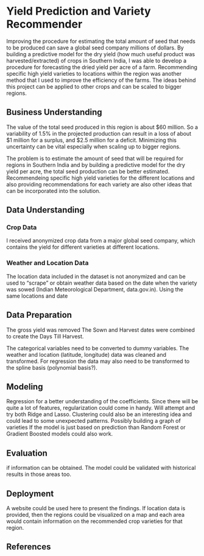 # Yield Prediction and Variety Recommender

Improving the procedure for estimating the total amount of seed that needs to be produced can save a global seed company millions of dollars. 
By building a predictive model for the dry yield (how much useful product was harvested/extracted) of crops in Southern India, I was able to develop a procedure for forecasting the dried yield per acre of a farm. Recommending specific high yield varieties to locations within the region was another method that I used to improve the efficiency of the farms. 
The ideas behind this project can be applied to other crops and can be scaled to bigger regions.

## Business Understanding

The value of the total seed produced in this region is about $60 million. So a variability of 1.5% in the projected production can result in a loss of about $1 million for a surplus, and $2.5 million for a deficit. Minimizing this uncertainty can be vital especially when scaling up to bigger regions. 

The problem is to estimate the amount of seed that will be required for regions in Southern India and by building a predictive model for the dry yield per acre, the total seed production can be better estimated. Recommendeing specific high yield varieties for the different locations and also providing recommendations for each variety are also other ideas that can be incorporated into the solution. 

## Data Understanding

### Crop Data
I received anonymized crop data from a major global seed company, which contains the yield for different varieties at different locations. 

### Weather and Location Data
The location data included in the dataset is not anonymized and can be used to “scrape” or obtain weather data based on the date when the variety was sowed (Indian Meteorological Department, data.gov.in). Using the same locations and date

## Data Preparation

The gross yield was removed 
The Sown and Harvest dates were combined to create the Days Till Harvest. 

The categorical variables need to be converted to dummy variables. The weather and location (latitude, longitude) data was cleaned and transformed. For regression the data may also need to be transformed to the spline basis (polynomial basis?). 

## Modeling

Regression for a better understanding of the coefficients. Since there will be quite a lot of features, regularization could come in handy. Will attempt and try both Ridge and Lasso.
Clustering could also be an interesting idea and could lead to some unexpected patterns. 
Possibly building a graph of varieties 
If the model is just based on prediction than Random Forest or Gradient Boosted models could also work.

## Evaluation
if information can be obtained. The model could be validated with historical results in those areas too. 
 
## Deployment

A website could be used here to present the findings. If location data is provided, then the regions could be visualized on a map and each area would contain information on the recommended crop varieties for that region. 

## References
